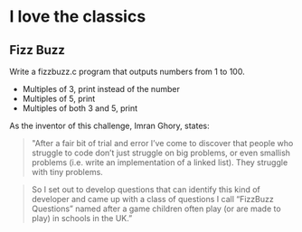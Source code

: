 # I love the classics
## Fizz Buzz

Write a fizzbuzz.c program that outputs numbers from 1 to 100.
- Multiples of 3, print <Fizz> instead of the number
- Multiples of 5, print <Buzz>
- Multiples of both 3 and 5, print <FizzBuzz>

As the inventor of this challenge, Imran Ghory, states:
>"After a fair bit of trial and error I’ve come to discover that people who struggle to code don’t just struggle on big problems, or even smallish problems (i.e. write an implementation of a linked list). They struggle with tiny problems. 

>So I set out to develop questions that can identify this kind of developer and came up with a class of questions I call “FizzBuzz Questions” named after a game children often play (or are made to play) in schools in the UK.”